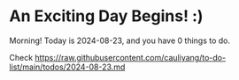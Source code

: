 # An Exciting Day Begins! :)

Morning! Today is 2024-08-23, and you have 0 things to do.

Check https://raw.githubusercontent.com/cauliyang/to-do-list/main/todos/2024-08-23.md